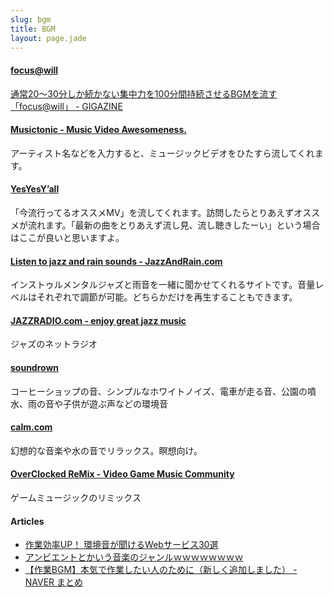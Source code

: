 ```yaml
---
slug: bgm
title: BGM
layout: page.jade
---
```


#### [focus@will](https://www.focusatwill.com/music/#player)
[通常20～30分しか続かない集中力を100分間持続させるBGMを流す「focus@will」 - GIGAZINE](http://gigazine.net/news/20130731-working-music-bgm/)

#### [Musictonic - Music Video Awesomeness.](http://musictonic.com/)
アーティスト名などを入力すると、ミュージックビデオをひたすら流してくれます。

#### [YesYesY’all](http://yesyesyall.org/)
「今流行ってるオススメMV」を流してくれます。訪問したらとりあえずオススメが流れます。「最新の曲をとりあえず流し見、流し聴きしたーい」という場合はここが良いと思いますよ。

#### [Listen to jazz and rain sounds - JazzAndRain.com](http://www.jazzandrain.com/)
インストゥルメンタルジャズと雨音を一緒に聞かせてくれるサイトです。音量レベルはそれぞれで調節が可能。どちらかだけを再生することもできます。

#### [JAZZRADIO.com - enjoy great jazz music](http://www.jazzradio.com/)
ジャズのネットラジオ

#### [soundrown](http://soundrown.com/)
コーヒーショップの音、シンプルなホワイトノイズ、電車が走る音、公園の噴水、雨の音や子供が遊ぶ声などの環境音

#### [calm.com](http://www.calm.com/)
幻想的な音楽や水の音でリラックス。瞑想向け。

#### [OverClocked ReMix - Video Game Music Community](http://ocremix.org/)
ゲームミュージックのリミックス

#### Articles
- [作業効率UP！ 環境音が聞けるWebサービス30選](http://yuma-z.com/blog/2014/04/ambient_sound/)
- [アンビエントとかいう音楽のジャンルｗｗｗｗｗｗｗｗ](http://alfalfalfa.com/archives/7657883.html)
- [【作業BGM】本気で作業したい人のために（新しく追加しました） - NAVER まとめ](http://matome.naver.jp/odai/2133596327777856401)
